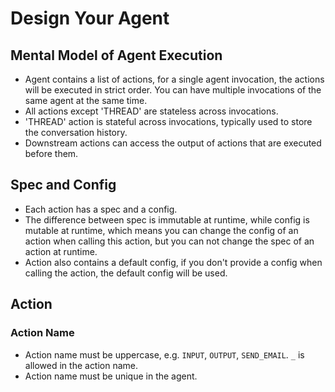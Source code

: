 # Design Your Agent

## Mental Model of Agent Execution

* Agent contains a list of actions, for a single agent invocation, the actions will be executed in strict order. You can have multiple invocations of the same agent at the same time.
* All actions except 'THREAD' are stateless across invocations.
* 'THREAD' action is stateful across invocations, typically used to store the conversation history.
* Downstream actions can access the output of actions that are executed before them.

## Spec and Config
* Each action has a spec and a config.
* The difference between spec is immutable at runtime, while config is mutable at runtime, which means you can change the config of an action when calling this action, but you can not change the spec of an action at runtime.
* Action also contains a default config, if you don't provide a config when calling the action, the default config will be used.


## Action

### Action Name

* Action name must be uppercase, e.g. `INPUT`, `OUTPUT`, `SEND_EMAIL`. `_` is allowed in the action name.
* Action name must be unique in the agent.

